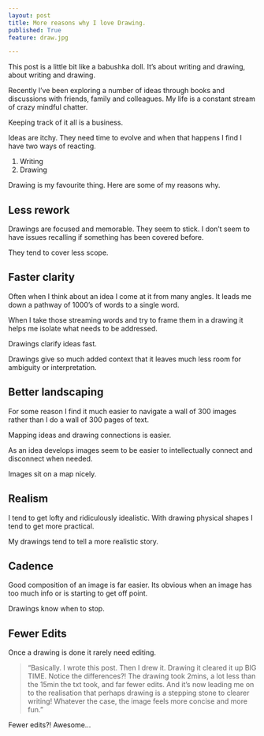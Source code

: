 ```yaml
---
layout: post
title: More reasons why I love Drawing.
published: True
feature: draw.jpg

---
```


This post is a little bit like a babushka doll. It’s about writing and drawing, about writing and drawing.

Recently I’ve been exploring a number of ideas through books and discussions with friends, family and colleagues. My life is a constant stream of crazy mindful chatter.

Keeping track of it all is a business.

Ideas are itchy. They need time to evolve and when that happens I find I have two ways of reacting.

1.  Writing
2.  Drawing

Drawing is my favourite thing. Here are some of my reasons why.

## Less rework

Drawings are focused and memorable. They seem to stick. I don’t seem to have issues recalling if something has been covered before.

They tend to cover less scope.

## Faster clarity

Often when I think about an idea I come at it from many angles. It leads me down a pathway of 1000’s of words to a single word.

When I take those streaming words and try to frame them in a drawing it helps me isolate what needs to be addressed.

Drawings clarify ideas fast.

Drawings give so much added context that it leaves much less room for ambiguity or interpretation.

## Better landscaping

For some reason I find it much easier to navigate a wall of 300 images rather than I do a wall of 300 pages of text.

Mapping ideas and drawing connections is easier.

As an idea develops images seem to be easier to intellectually connect and disconnect when needed.

Images sit on a map nicely.

## Realism

I tend to get lofty and ridiculously idealistic. With drawing physical shapes I tend to get more practical.

My drawings tend to tell a more realistic story.

## Cadence

Good composition of an image is far easier. Its obvious when an image has too much info or is starting to get off point.

Drawings know when to stop.

## Fewer Edits

Once a drawing is done it rarely need editing.

> “Basically. I wrote this post. Then I drew it. Drawing it cleared it up BIG TIME. Notice the differences?! The drawing took 2mins, a lot less than the 15min the txt took, and far fewer edits. And it’s now leading me on to the realisation that perhaps drawing is a stepping stone to clearer writing! Whatever the case, the image feels more concise and more fun.”

Fewer edits?! Awesome…